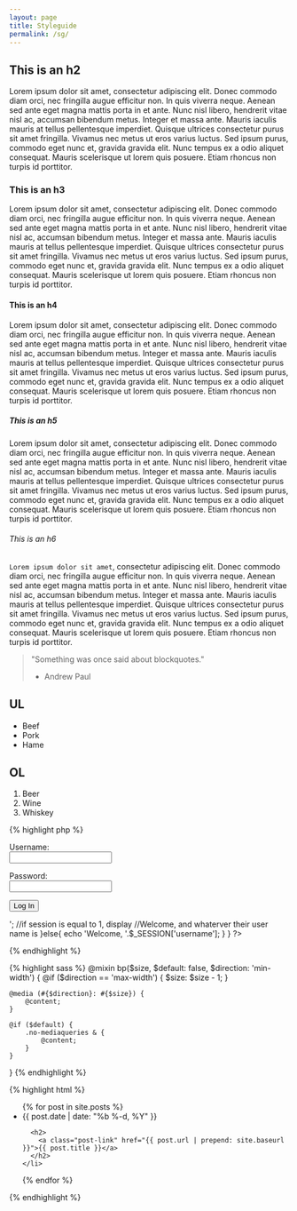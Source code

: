 ```yaml
---
layout: page
title: Styleguide
permalink: /sg/
---
```


## This is an h2

Lorem ipsum dolor sit amet, consectetur adipiscing elit. Donec commodo diam orci, nec fringilla augue efficitur non. In quis viverra neque. Aenean sed ante eget magna mattis porta in et ante. Nunc nisl libero, hendrerit vitae nisl ac, accumsan bibendum metus. Integer et massa ante. Mauris iaculis mauris at tellus pellentesque imperdiet. Quisque ultrices consectetur purus sit amet fringilla. Vivamus nec metus ut eros varius luctus. Sed ipsum purus, commodo eget nunc et, gravida gravida elit. Nunc tempus ex a odio aliquet consequat. Mauris scelerisque ut lorem quis posuere. Etiam rhoncus non turpis id porttitor.

### This is an h3

Lorem ipsum dolor sit amet, consectetur adipiscing elit. Donec commodo diam orci, nec fringilla augue efficitur non. In quis viverra neque. Aenean sed ante eget magna mattis porta in et ante. Nunc nisl libero, hendrerit vitae nisl ac, accumsan bibendum metus. Integer et massa ante. Mauris iaculis mauris at tellus pellentesque imperdiet. Quisque ultrices consectetur purus sit amet fringilla. Vivamus nec metus ut eros varius luctus. Sed ipsum purus, commodo eget nunc et, gravida gravida elit. Nunc tempus ex a odio aliquet consequat. Mauris scelerisque ut lorem quis posuere. Etiam rhoncus non turpis id porttitor.

#### This is an h4

Lorem ipsum dolor sit amet, consectetur adipiscing elit. Donec commodo diam orci, nec fringilla augue efficitur non. In quis viverra neque. Aenean sed ante eget magna mattis porta in et ante. Nunc nisl libero, hendrerit vitae nisl ac, accumsan bibendum metus. Integer et massa ante. Mauris iaculis mauris at tellus pellentesque imperdiet. Quisque ultrices consectetur purus sit amet fringilla. Vivamus nec metus ut eros varius luctus. Sed ipsum purus, commodo eget nunc et, gravida gravida elit. Nunc tempus ex a odio aliquet consequat. Mauris scelerisque ut lorem quis posuere. Etiam rhoncus non turpis id porttitor.

##### This is an h5

Lorem ipsum dolor sit amet, consectetur adipiscing elit. Donec commodo diam orci, nec fringilla augue efficitur non. In quis viverra neque. Aenean sed ante eget magna mattis porta in et ante. Nunc nisl libero, hendrerit vitae nisl ac, accumsan bibendum metus. Integer et massa ante. Mauris iaculis mauris at tellus pellentesque imperdiet. Quisque ultrices consectetur purus sit amet fringilla. Vivamus nec metus ut eros varius luctus. Sed ipsum purus, commodo eget nunc et, gravida gravida elit. Nunc tempus ex a odio aliquet consequat. Mauris scelerisque ut lorem quis posuere. Etiam rhoncus non turpis id porttitor.

###### This is an h6

`Lorem ipsum dolor sit amet`, consectetur adipiscing elit. Donec commodo diam orci, nec fringilla augue efficitur non. In quis viverra neque. Aenean sed ante eget magna mattis porta in et ante. Nunc nisl libero, hendrerit vitae nisl ac, accumsan bibendum metus. Integer et massa ante. Mauris iaculis mauris at tellus pellentesque imperdiet. Quisque ultrices consectetur purus sit amet fringilla. Vivamus nec metus ut eros varius luctus. Sed ipsum purus, commodo eget nunc et, gravida gravida elit. Nunc tempus ex a odio aliquet consequat. Mauris scelerisque ut lorem quis posuere. Etiam rhoncus non turpis id porttitor.

> "Something was once said about blockquotes."
> - Andrew Paul

## UL

* Beef
* Pork
* Hame

## OL

1. Beer
2. Wine
3. Whiskey

{% highlight php %}
<?php 
function loggedIn(){ 
    //Session logged is set if the user is logged in 
    //set it on 1 if the user has successfully logged in 
    //if it wasn't set create a login form 
    if(!$_SESSION['loggd']){ 
        echo'<form action="checkLogin.php" method="post"> 
        <p> 
            Username:<br> 
            <input type="text" name="username"> 
        </p> 
        <p> 
            Password:<br> 
            <input type="password" name="username"> 
        </p> 
        <p> 
            <input type="submit" name="submit" value="Log In"> 
        </p> 
        </form>'; 
        //if session is equal to 1, display  
        //Welcome, and whaterver their user name is 
    }else{ 
        echo 'Welcome, '.$_SESSION['username']; 
    } 
} 
?>
{% endhighlight %}

{% highlight sass %}
@mixin bp($size, $default: false, $direction: 'min-width') {
    @if ($direction == 'max-width') {
        $size: $size - 1;
    }

    @media (#{$direction}: #{$size}) {
        @content;
    }

    @if ($default) {
        .no-mediaqueries & {
            @content;
        }
    }
}
{% endhighlight %}

{% highlight html %}
<ul class="post-list">
  {% for post in site.posts %}
    <li>
      <span class="post-meta">{{ post.date | date: "%b %-d, %Y" }}</span>

      <h2>
        <a class="post-link" href="{{ post.url | prepend: site.baseurl }}">{{ post.title }}</a>
      </h2>
    </li>
  {% endfor %}
</ul>
{% endhighlight %}